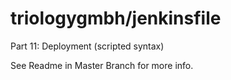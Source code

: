 triologygmbh/jenkinsfile 
========================
Part 11: Deployment (scripted syntax)

See Readme in Master Branch for more info.